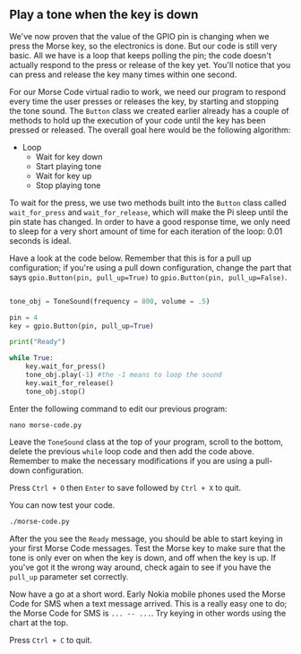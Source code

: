 ## Play a tone when the key is down

We've now proven that the value of the GPIO pin is changing when we press the Morse key, so the electronics is done. But our code is still very basic. All we have is a loop that keeps polling the pin; the code doesn't actually respond to the press or release of the key yet. You'll notice that you can press and release the key many times within one second.

For our Morse Code virtual radio to work, we need our program to respond every time the user presses or releases the key, by starting and stopping the tone sound. The `Button` class we created earlier already has a couple of methods to hold up the execution of your code until the key has been pressed or released. The overall goal here would be the following algorithm:

- Loop
  - Wait for key down
  - Start playing tone
  - Wait for key up
  - Stop playing tone

To wait for the press, we use two methods built into the `Button` class called `wait_for_press` and `wait_for_release`, which will make the Pi sleep until the pin state has changed. In order to have a good response time, we only need to sleep for a very short amount of time for each iteration of the loop: 0.01 seconds is ideal.

Have a look at the code below. Remember that this is for a pull up configuration; if you're using a pull down configuration, change the part that says `gpio.Button(pin, pull_up=True)` to `gpio.Button(pin, pull_up=False)`.

```python

tone_obj = ToneSound(frequency = 800, volume = .5)

pin = 4
key = gpio.Button(pin, pull_up=True)

print("Ready")

while True:
    key.wait_for_press()
    tone_obj.play(-1) #the -1 means to loop the sound
    key.wait_for_release()
    tone_obj.stop()

```

Enter the following command to edit our previous program:

`nano morse-code.py`

Leave the `ToneSound` class at the top of your program, scroll to the bottom, delete the previous `while` loop code and then add the code above. Remember to make the necessary modifications if you are using a pull-down configuration.

Press `Ctrl + O` then `Enter` to save followed by `Ctrl + X` to quit.

You can now test your code.

```bash
./morse-code.py
```

After the you see the `Ready` message, you should be able to start keying in your first Morse Code messages. Test the Morse key to make sure that the tone is only ever on when the key is down, and off when the key is up. If you've got it the wrong way around, check again to see if you have the `pull_up` parameter set correctly.

Now have a go at a short word. Early Nokia mobile phones used the Morse Code for SMS when a text message arrived. This is a really easy one to do; the Morse Code for SMS is `... -- ...`. Try keying in other words using the chart at the top.

Press `Ctrl + C` to quit.

